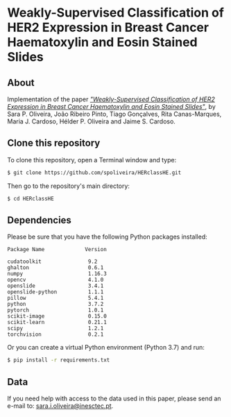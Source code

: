 # Weakly-Supervised Classification of HER2 Expression in Breast Cancer Haematoxylin and Eosin Stained Slides
## About
Implementation of the paper [_"Weakly-Supervised Classification of HER2 Expression in Breast Cancer Haematoxylin and Eosin Stained Slides"_](https://www.mdpi.com/2076-3417/10/14/4728), by Sara P. Oliveira, João Ribeiro Pinto, Tiago Gonçalves, Rita Canas-Marques, Maria J. Cardoso, Hélder P. Oliveira and Jaime S. Cardoso.
## Clone this repository
To clone this repository, open a Terminal window and type:
```bash
$ git clone https://github.com/spoliveira/HERclassHE.git
```
Then go to the repository's main directory:
```bash
$ cd HERclassHE
```
## Dependencies
Please be sure that you have the following Python packages installed:
```
Package Name             Version            

cudatoolkit               9.2               
ghalton                   0.6.1                           
numpy                     1.16.3           
opencv                    4.1.0          
openslide                 3.4.1              
openslide-python          1.1.1              
pillow                    5.4.1        
python                    3.7.2           
pytorch                   1.0.1           
scikit-image              0.15.0           
scikit-learn              0.21.1          
scipy                     1.2.1            
torchvision               0.2.1
```
Or you can create a virtual Python environment (Python 3.7) and run:
```bash
$ pip install -r requirements.txt
```
## Data
If you need help with access to the data used in this paper, please send an e-mail to: [sara.i.oliveira@inesctec.pt](mailto:sara.i.oliveira@inesctec.pt).